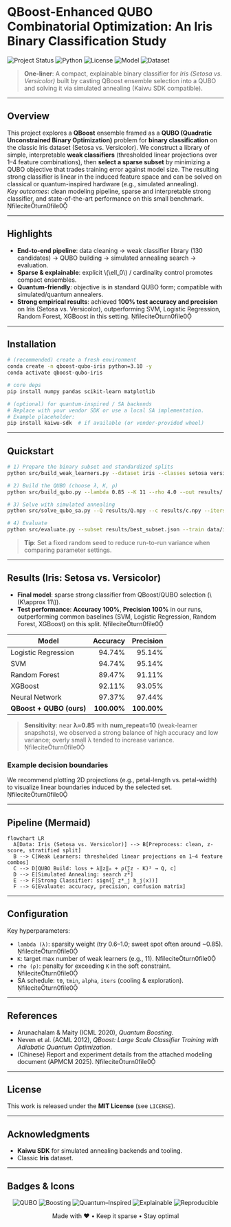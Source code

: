 # QBoost-Enhanced QUBO Combinatorial Optimization: An Iris Binary Classification Study

![Project Status](https://img.shields.io/badge/status-active-brightgreen)
![Python](https://img.shields.io/badge/python-3.9%2B-blue)
![License](https://img.shields.io/badge/license-MIT-lightgrey)
![Model](https://img.shields.io/badge/model-QBoost%20%2B%20QUBO-orange)
![Dataset](https://img.shields.io/badge/dataset-Iris-9cf)

> **One-liner**: A compact, explainable binary classifier for *Iris (Setosa vs. Versicolor)* built by casting QBoost ensemble selection into a QUBO and solving it via simulated annealing (Kaiwu SDK compatible).

---

## Overview

This project explores a **QBoost** ensemble framed as a **QUBO (Quadratic Unconstrained Binary Optimization)** problem for **binary classification** on the classic Iris dataset (Setosa vs. Versicolor). We construct a library of simple, interpretable **weak classifiers** (thresholded linear projections over 1–4 feature combinations), then **select a sparse subset** by minimizing a QUBO objective that trades training error against model size. The resulting strong classifier is linear in the induced feature space and can be solved on classical or quantum-inspired hardware (e.g., simulated annealing).  
*Key outcomes*: clean modeling pipeline, sparse and interpretable strong classifier, and state-of-the-art performance on this small benchmark. fileciteturn0file0

---

## Highlights

- **End-to-end pipeline**: data cleaning → weak classifier library (130 candidates) → QUBO building → simulated annealing search → evaluation.
- **Sparse & explainable**: explicit \\(\\ell_0\\) / cardinality control promotes compact ensembles.
- **Quantum-friendly**: objective is in standard QUBO form; compatible with simulated/quantum annealers.
- **Strong empirical results**: achieved **100% test accuracy and precision** on Iris (Setosa vs. Versicolor), outperforming SVM, Logistic Regression, Random Forest, XGBoost in this setting. fileciteturn0file0

---

## Installation

```bash
# (recommended) create a fresh environment
conda create -n qboost-qubo-iris python=3.10 -y
conda activate qboost-qubo-iris

# core deps
pip install numpy pandas scikit-learn matplotlib

# (optional) for quantum-inspired / SA backends
# Replace with your vendor SDK or use a local SA implementation.
# Example placeholder:
pip install kaiwu-sdk  # if available (or vendor-provided wheel)
```

---

## Quickstart

```bash
# 1) Prepare the binary subset and standardized splits
python src/build_weak_learners.py --dataset iris --classes setosa versicolor --standardize zscore --out data/

# 2) Build the QUBO (choose λ, K, ρ)
python src/build_qubo.py --lambda 0.85 --K 11 --rho 4.0 --out results/

# 3) Solve with simulated annealing
python src/solve_qubo_sa.py --Q results/Q.npy --c results/c.npy --iters 100000 --alpha 0.995 --t0 10 --tmin 1e-3 --out results/best_subset.json

# 4) Evaluate
python src/evaluate.py --subset results/best_subset.json --train data/iris_train.csv --test data/iris_test.csv --figdir results/figures/
```

> **Tip**: Set a fixed random seed to reduce run-to-run variance when comparing parameter settings.

---

## Results (Iris: Setosa vs. Versicolor)

- **Final model**: sparse strong classifier from QBoost/QUBO selection (\\(K\\approx 11\\)).  
- **Test performance**: **Accuracy 100%**, **Precision 100%** in our runs, outperforming common baselines (SVM, Logistic Regression, Random Forest, XGBoost) on this split. fileciteturn0file0

| Model                | Accuracy | Precision |
|----------------------|---------:|----------:|
| Logistic Regression  |   94.74% |    95.14% |
| SVM                  |   94.74% |    95.14% |
| Random Forest        |   89.47% |    91.11% |
| XGBoost              |   92.11% |    93.05% |
| Neural Network       |   97.37% |    97.44% |
| **QBoost + QUBO (ours)** | **100.00%** | **100.00%** |

> **Sensitivity**: near **λ≈0.85** with **num_repeat=10** (weak-learner snapshots), we observed a strong balance of high accuracy and low variance; overly small λ tended to increase variance. fileciteturn0file0

### Example decision boundaries
We recommend plotting 2D projections (e.g., petal-length vs. petal-width) to visualize linear boundaries induced by the selected set. fileciteturn0file0

---

## Pipeline (Mermaid)

```mermaid
flowchart LR
  A[Data: Iris (Setosa vs. Versicolor)] --> B[Preprocess: clean, z-score, stratified split]
  B --> C[Weak Learners: thresholded linear projections on 1–4 feature combos]
  C --> D[QUBO Build: loss + λ‖z‖₀ + ρ(∑z - K)² → Q, c]
  D --> E[Simulated Annealing: search z*]
  E --> F[Strong Classifier: sign(∑ z*_j h_j(x))]
  F --> G[Evaluate: accuracy, precision, confusion matrix]
```

---

## Configuration

Key hyperparameters:
- `lambda (λ)`: sparsity weight (try 0.6–1.0; sweet spot often around ~0.85). fileciteturn0file0
- `K`: target max number of weak learners (e.g., 11). fileciteturn0file0
- `rho (ρ)`: penalty for exceeding `K` in the soft constraint. fileciteturn0file0
- SA schedule: `t0`, `tmin`, `alpha`, `iters` (cooling & exploration). fileciteturn0file0

---

## References

- Arunachalam & Maity (ICML 2020), *Quantum Boosting*.  
- Neven et al. (ACML 2012), *QBoost: Large Scale Classifier Training with Adiabatic Quantum Optimization*.  
- (Chinese) Report and experiment details from the attached modeling document (APMCM 2025). fileciteturn0file0

---

## License

This work is released under the **MIT License** (see `LICENSE`).

---

## Acknowledgments

- **Kaiwu SDK** for simulated annealing backends and tooling.  
- Classic **Iris** dataset.

---

## Badges & Icons

<p align="center">
  <img alt="QUBO" src="https://img.shields.io/badge/QUBO-✓-informational">
  <img alt="Boosting" src="https://img.shields.io/badge/Boosting-✓-yellow">
  <img alt="Quantum–Inspired" src="https://img.shields.io/badge/Quantum--Inspired-✓-purple">
  <img alt="Explainable" src="https://img.shields.io/badge/Explainable-✓-success">
  <img alt="Reproducible" src="https://img.shields.io/badge/Reproducible-✓-blueviolet">
</p>

<p align="center">
  Made with ❤️  •  Keep it sparse  •  Stay optimal
</p>
